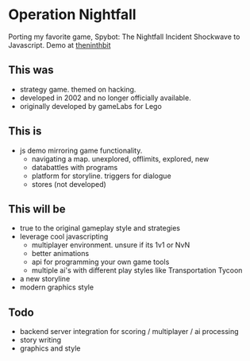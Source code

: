 
# Operation Nightfall
Porting my favorite game, Spybot: The Nightfall Incident Shockwave to Javascript. Demo at [theninthbit](http://theninthbit.us/nightfall)

## This was
- strategy game. themed on hacking. 
- developed in 2002 and no longer officially available.
- originally developed by gameLabs for Lego

## This is
- js demo mirroring game functionality.
  - navigating a map. unexplored, offlimits, explored, new
  - databattles with programs
  - platform for storyline. triggers for dialogue
  - stores (not developed)

## This will be
- true to the original gameplay style and strategies
- leverage cool javascripting
  - multiplayer environment. unsure if its 1v1 or NvN
  - better animations
  - api for programming your own game tools
  - multiple ai's with different play styles like Transportation Tycoon 
- a new storyline
- modern graphics style

## Todo
- backend server integration for scoring / multiplayer / ai processing
- story writing
- graphics and style
